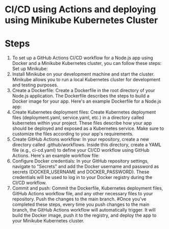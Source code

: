 # CI/CD using Actions and deploying using Minikube Kubernetes Cluster
# Steps
1. To set up a GitHub Actions CI/CD workflow for a Node.js app using Docker and a Minikube Kubernetes cluster, you can follow these steps:
Set up Minikube: 
1. Install Minikube on your development machine and start the cluster. Minikube allows you to run a local Kubernetes cluster for development and testing purposes.
1. Create a Dockerfile: Create a Dockerfile in the root directory of your Node.js application. The Dockerfile describes the steps to build a Docker image for your app. Here's an example Dockerfile for a Node.js app:
1. Create Kubernetes deployment files: Create Kubernetes deployment files (deployment.yaml, service.yaml, etc.) in a directory called kubernetes within your project. These files describe how your app should be deployed and exposed as a Kubernetes service. Make sure to customize the files according to your app's requirements.
1. Create GitHub Actions workflow: In your repository, create a new directory called .github/workflows. Inside this directory, create a YAML file (e.g., ci-cd.yaml) to define your CI/CD workflow using GitHub Actions. Here's an example workflow file:
1. Configure Docker credentials: In your GitHub repository settings, navigate to "Secrets" and add the Docker username and password as secrets (DOCKER_USERNAME and DOCKER_PASSWORD). These credentials will be used to log in to your Docker registry during the CI/CD workflow.
1. Commit and push: Commit the Dockerfile, Kubernetes deployment files, GitHub Actions workflow file, and any other necessary files to your repository. Push the changes to the main branch.
#Once you've completed these steps, every time you push changes to the main branch, the GitHub Actions workflow will automatically trigger. It will build the Docker image, push it to the registry, and deploy the app to your Minikube Kubernetes cluster.
